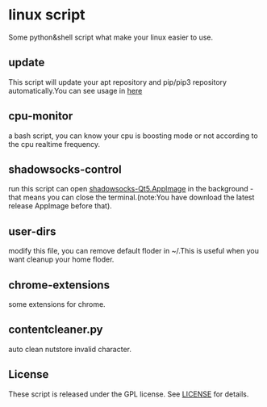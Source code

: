 # linux script
Some python&shell script what make your linux easier to use.

## update
This script will update your apt repository and pip/pip3 repository automatically.You can see usage in [here][1]

## cpu-monitor
a bash script, you can know your cpu is boosting mode or not according to the cpu realtime frequency.

## shadowsocks-control
run this script can open [shadowsocks-Qt5.AppImage][2] in the background - that means you can close the terminal.(note:You have download the latest release AppImage before that).

## user-dirs
modify this file, you can remove default floder in ~/.This is useful when you want cleanup your home floder.

## chrome-extensions
some extensions for chrome.

## contentcleaner.py
auto clean nutstore invalid character.

## License
These script is released under the GPL license. See [LICENSE][3] for details.

[1]:https://github.com/JokerShao/linuxscript/blob/master/update/README.md
[2]:https://github.com/shadowsocks/shadowsocks-qt5
[3]:https://github.com/JokerShao/linuxscript/blob/master/LICENSE


